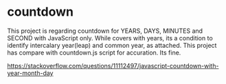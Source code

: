 # countdown
 This project is regarding countdown for YEARS, DAYS, MINUTES and SECOND with JavaScript only.
 While covers with years, its a condition to identify intercalary year(leap) and common year, as attached.
 This project has compare with countdown.js script for accuration. Its fine.
 
 https://stackoverflow.com/questions/11112497/javascript-countdown-with-year-month-day
 
